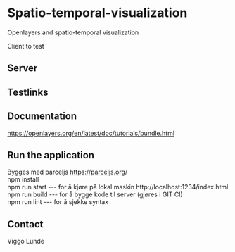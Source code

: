 # Spatio-temporal-visualization
Openlayers and  spatio-temporal visualization

Client to test 

## Server


## Testlinks  

## Documentation  
https://openlayers.org/en/latest/doc/tutorials/bundle.html  

## Run the application
Bygges med parceljs https://parceljs.org/  
npm install  
npm run start --- for å kjøre på lokal maskin http://localhost:1234/index.html  
npm run build --- for å bygge kode til server (gjøres i GIT CI)  
npm run lint --- for å sjekke syntax  
## Contact

Viggo Lunde
